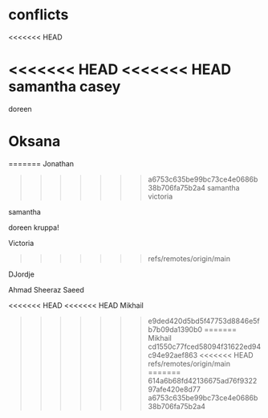 # conflicts
<<<<<<< HEAD

<<<<<<< HEAD
<<<<<<< HEAD
samantha casey
=======
doreen

Oksana
=======
=======
Jonathan
>>>>>>> a6753c635be99bc73ce4e0686b38b706fa75b2a4
samantha
victoria


samantha

doreen kruppa!


Victoria
>>>>>>> refs/remotes/origin/main

DJordje 

Ahmad Sheeraz Saeed




























































































<<<<<<< HEAD
<<<<<<< HEAD
Mikhail
>>>>>>> e9ded420d5bd5f47753d8846e5fb7b09da1390b0
=======
Mikhail
>>>>>>> cd1550c77fced58094f31622ed94c94e92aef863
<<<<<<< HEAD
>>>>>>> refs/remotes/origin/main
=======
>>>>>>> 614a6b68fd42136675ad76f932297afe420e8d77
>>>>>>> a6753c635be99bc73ce4e0686b38b706fa75b2a4
